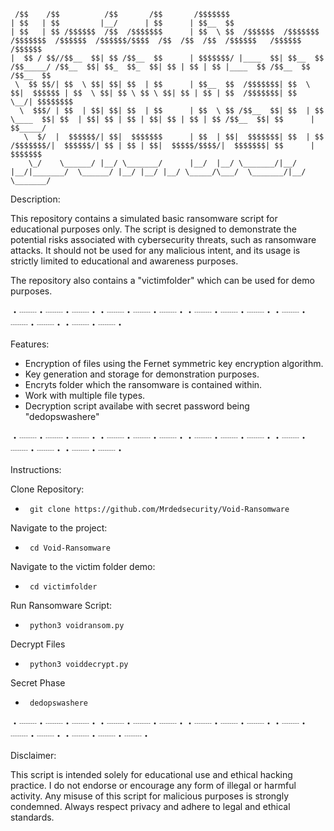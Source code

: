      /$$    /$$          /$$       /$$       /$$$$$$$                                                                                                   
    | $$   | $$         |__/      | $$      | $$__  $$                                                                                                  
    | $$   | $$ /$$$$$$  /$$  /$$$$$$$      | $$  \ $$  /$$$$$$  /$$$$$$$   /$$$$$$$  /$$$$$$  /$$$$$$/$$$$  /$$  /$$  /$$  /$$$$$$   /$$$$$$   /$$$$$$ 
    |  $$ / $$//$$__  $$| $$ /$$__  $$      | $$$$$$$/ |____  $$| $$__  $$ /$$_____/ /$$__  $$| $$_  $$_  $$| $$ | $$ | $$ |____  $$ /$$__  $$ /$$__  $$
     \  $$ $$/| $$  \ $$| $$| $$  | $$      | $$__  $$  /$$$$$$$| $$  \ $$|  $$$$$$ | $$  \ $$| $$ \ $$ \ $$| $$ | $$ | $$  /$$$$$$$| $$  \__/| $$$$$$$$
      \  $$$/ | $$  | $$| $$| $$  | $$      | $$  \ $$ /$$__  $$| $$  | $$ \____  $$| $$  | $$| $$ | $$ | $$| $$ | $$ | $$ /$$__  $$| $$      | $$_____/
       \  $/  |  $$$$$$/| $$|  $$$$$$$      | $$  | $$|  $$$$$$$| $$  | $$ /$$$$$$$/|  $$$$$$/| $$ | $$ | $$|  $$$$$/$$$$/|  $$$$$$$| $$      |  $$$$$$$
        \_/    \______/ |__/ \_______/      |__/  |__/ \_______/|__/  |__/|_______/  \______/ |__/ |__/ |__/ \_____/\___/  \_______/|__/       \_______/
                                                                                                                                                       
Description:

This repository contains a simulated basic ransomware script for educational purposes only. The script is designed to demonstrate the potential risks associated with cybersecurity threats, such as ransomware attacks. It should not be used for any malicious intent, and its usage is strictly limited to educational and awareness purposes.

The repository also contains a "victimfolder" which can be used for demo purposes.

・┈┈・┈┈・┈┈・・┈┈・┈┈・┈┈・・┈┈・┈┈・┈┈・・┈┈・┈┈・┈┈・・┈┈・┈┈・


Features:

* Encryption of files using the Fernet symmetric key encryption algorithm.
* Key generation and storage for demonstration purposes.
* Encryts folder which the ransomware is contained within.
* Work with multiple file types.
* Decryption script availabe with secret password being "dedopswashere"


・┈┈・┈┈・┈┈・・┈┈・┈┈・┈┈・・┈┈・┈┈・┈┈・・┈┈・┈┈・┈┈・・┈┈・┈┈・


Instructions:

Clone Repository:
*      git clone https://github.com/Mrdedsecurity/Void-Ransomware

Navigate to the project:
*      cd Void-Ransomware

Navigate to the victim folder demo:
*      cd victimfolder

Run Ransomware Script:
*      python3 voidransom.py

Decrypt Files
*      python3 voiddecrypt.py

Secret Phase
*      dedopswashere



・┈┈・┈┈・┈┈・・┈┈・┈┈・┈┈・・┈┈・┈┈・┈┈・・┈┈・┈┈・┈┈・・┈┈・┈┈・┈┈・

Disclaimer:

This script is intended solely for educational use and ethical hacking practice. I do not endorse or encourage any form of illegal or harmful activity. Any misuse of this script for malicious purposes is strongly condemned. Always respect privacy and adhere to legal and ethical standards.
